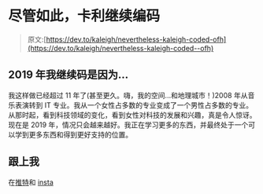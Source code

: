 # 尽管如此，卡利继续编码

> 原文:[https://dev.to/kaleigh/nevertheless-kaleigh-coded-ofh](https://dev.to/kaleigh/nevertheless-kaleigh-coded--ofh)

## 2019 年我继续码是因为...

我这样做已经超过 11 年了(甚至更久。嗨，我的空间...和地理城市！)2008 年从音乐表演转到 IT 专业。我从一个女性占多数的专业变成了一个男性占多数的专业。从那时起，看到科技领域的变化，看到女性对科技的发展和兴趣，真是令人惊讶。现在是 2019 年，情况只会越来越好。我正在学习更多的东西，并最终处于一个可以学到更多东西和得到更好支持的位置。

## [](#keep-up-with-me)跟上我

在[推特](https://twitter.com/kaleighscruggs)和 [insta](https://www.instagram.com/klghshaun/)